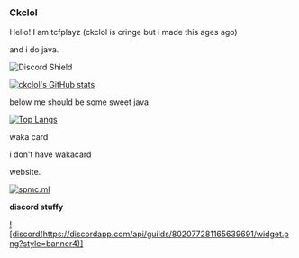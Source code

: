 ### Ckclol
Hello! I am tcfplayz (ckclol is cringe but i made this ages ago)

and i do java.

![Discord Shield](https://discordapp.com/api/guilds/802077281165639691/widget.png?style=shield)

[![ckclol's GitHub stats](https://github-readme-stats.vercel.app/api?username=ckclol)](https://github.com/anuraghazra/github-readme-stats)

below me should be some sweet java

[![Top Langs](https://github-readme-stats.vercel.app/api/top-langs/?username=ckclol&layout=compact)](https://github.com/anuraghazra/github-readme-stats)

waka card

i don't have wakacard

website.

[![spmc.ml](https://spmc.ml)](https://spmc.ml)

**discord stuffy**

[![discord(https://discordapp.com/api/guilds/802077281165639691/widget.png?style=banner4)]](https://spmc.ml/discord)


